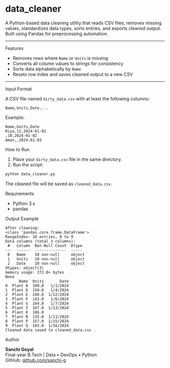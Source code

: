 # data_cleaner
A Python-based data cleaning utility that reads CSV files, removes missing values, standardizes data types, sorts entries, and exports cleaned output. Built using Pandas for preprocessing automation.

---

Features

- Removes rows where `Name` or `Units` is missing
- Converts all column values to strings for consistency
- Sorts data alphabetically by `Name`
- Resets row index and saves cleaned output to a new CSV

---

Input Format

A CSV file named `dirty_data.csv` with at least the following columns:

```
Name,Units,Date,...
```

Example:
```csv
Name,Units,Date
Riya,12,2024-01-01
,10,2024-01-02
Aman,,2024-01-03
```

How to Run

1. Place your `dirty_data.csv` file in the same directory.
2. Run the script:
```bash
python data_cleaner.py
```

The cleaned file will be saved as `cleaned_data.csv`.

Requirements

- Python 3.x
- pandas

 Output Example
```
After cleaning:
<class 'pandas.core.frame.DataFrame'>
RangeIndex: 10 entries, 0 to 9
Data columns (total 3 columns):
 #   Column  Non-Null Count  Dtype 
---  ------  --------------  ----- 
 0   Name    10 non-null     object
 1   Units   10 non-null     object
 2   Date    10 non-null     object
dtypes: object(3)
memory usage: 372.0+ bytes
None
      Name  Units       Date
0  Plant A  100.0   1/1/2024
1  Plant D  150.0   1/4/2024
2  Plant E  246.0  1/12/2024
3  Plant F  143.0   1/6/2024
4  Plant G  164.0   1/7/2024
5  Plant I  167.0  1/13/2024
6  Plant K  186.0           
7  Plant N  135.0  1/11/2024
8  Plant P  157.0  1/15/2024
9  Plant Q  165.0  1/16/2024
Cleaned data saved to cleaned_data.csv .
```
Author

**Sanchi Goyal**  
Final-year B.Tech | Data • DevOps • Python  
GitHub: [github.com/sanchi-g](https://github.com/sanchi-g)
